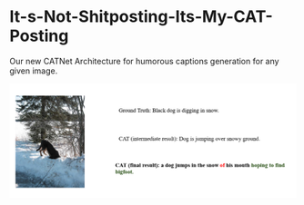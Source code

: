 # It-s-Not-Shitposting-Its-My-CAT-Posting
Our new CATNet Architecture for humorous captions generation for any given image.

![alt text](https://github.com/Parthsarthi316/It-s-Not-Shitposting-Its-My-CAT-Posting/blob/main/dog.png?raw=true)
